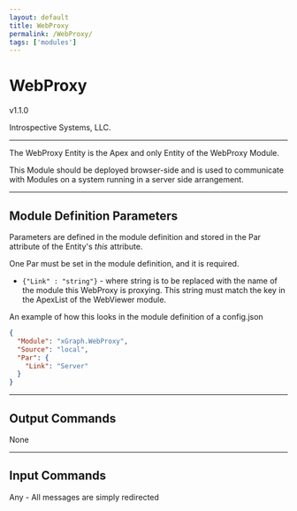 ```yaml
---
layout: default
title: WebProxy
permalink: /WebProxy/
tags: ['modules']
---
```

# WebProxy

v1.1.0

Introspective Systems, LLC.


---

The WebProxy Entity is the Apex and only Entity of the WebProxy Module.

This Module should be deployed browser-side and is used to communicate with Modules on a system running in a server side arrangement.

---

## Module Definition Parameters

Parameters are defined in the module definition and stored in the Par attribute
of the Entity's _this_ attribute.

One Par must be set in the module definition, and it is required.

- `{"Link" : "string"}`  - where string is to be replaced with the name of the module this WebProxy is
proxying. This string must match the key in the ApexList of the WebViewer module.

An example of how this looks in the module definition of a config.json

``` json
{
  "Module": "xGraph.WebProxy",
  "Source": "local",
  "Par": {
    "Link": "Server"
  }
}
```

---

## Output Commands

None


---

## Input Commands

Any - All messages are simply redirected

